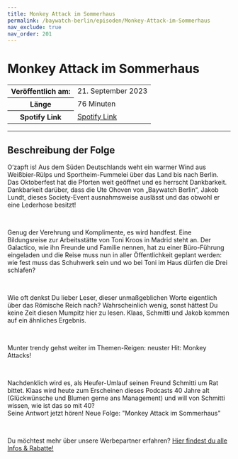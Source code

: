 ```yaml
---
title: Monkey Attack im Sommerhaus
permalink: /baywatch-berlin/episoden/Monkey-Attack-im-Sommerhaus
nav_exclude: true
nav_order: 201
---
```


# Monkey Attack im Sommerhaus
<table class="resp-table dcf-table dcf-table-responsive dcf-table-bordered dcf-table-striped dcf-w-100%">
                    <tbody>
                        <tr>
                            <th scope="row">Veröffentlich am:</th>
                            <td data-label="Veröffentlich am:">21. September 2023</td>
                        </tr>
                        <tr>
                            <th scope="row">Länge </th>
                            <td data-label="Länge ">76 Minuten</td>
                        </tr><tr>
                                <th scope="row">Spotify Link</th>
                                <td data-label="Spotify Link"><a href="https://open.spotify.com/episode/5u2kpGMeiDA6gdX0gz5nxx">Spotify Link</a></td>
                            </tr></tbody>
                </table>

***

## Beschreibung der Folge

<div>
<p>O‘zapft is! Aus dem Süden Deutschlands weht ein warmer Wind aus Weißbier-Rülps und Sportheim-Fummelei über das Land bis nach Berlin. Das Oktoberfest hat die Pforten weit geöffnet und es herrscht Dankbarkeit. Dankbarkeit darüber, dass die Ute Ohoven von „Baywatch Berlin“, Jakob Lundt, dieses Society-Event ausnahmsweise auslässt und das obwohl er eine Lederhose besitzt!</p><br/><p>Genug der Verehrung und Komplimente, es wird handfest. Eine Bildungsreise zur Arbeitsstätte von Toni Kroos in Madrid steht an. Der Galactico, wie ihn Freunde und Familie nennen, hat zu einer Büro-Führung eingeladen und die Reise muss nun in aller Öffentlichkeit geplant werden: wie fest muss das Schuhwerk sein und wo bei Toni im Haus dürfen die Drei schlafen?</p><br/><p>Wie oft denkst Du lieber Leser, dieser unmaßgeblichen Worte eigentlich über das Römische Reich nach? Wahrscheinlich wenig, sonst hättest Du keine Zeit diesen Mumpitz hier zu lesen. Klaas, Schmitti und Jakob kommen auf ein ähnliches Ergebnis.</p><br/><p>Munter trendy gehst weiter im Themen-Reigen: neuster Hit: Monkey Attacks!</p><br/><p>Nachdenklich wird es, als Heufer-Umlauf seinen Freund Schmitti um Rat bittet. Klaas wird heute zum Erscheinen dieses Podcasts 40 Jahre alt (Glückwünsche und Blumen gerne ans Management) und will von Schmitti wissen, wie ist das so mit 40?<br/>Seine Antwort jetzt hören! Neue Folge: &#34;Monkey Attack im Sommerhaus&#34;</p><br/><p>Du möchtest mehr über unsere Werbepartner erfahren? <a href="https://linktr.ee/BaywatchBerlin" rel="nofollow">Hier findest du alle Infos &amp; Rabatte!</a></p>  
</div>

